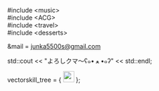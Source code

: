
#include \<music> <br>
#include \<ACG> <br>
#include \<travel> <br>
#include \<desserts> <br>

&mail = junka5500s@gmail.com

std::cout << "よろしクマ～ʕ๑• ﻌ •๑ʔ" << std::endl;

vector<Skill>skill_tree = {
<img src="https://github.com/junka030/junka030/assets/79078532/92c6f702-4dd2-44ff-a64b-ae060af142b1" alt="cpp_logo" width="25" height="25"/>
};

<!---
jkzwww/jkzwww is a ✨ special ✨ repository because its `README.md` (this file) appears on your GitHub profile.
You can click the Preview link to take a look at your changes.
--->
